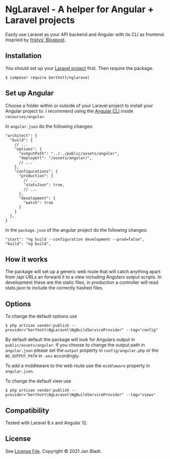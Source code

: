 # NgLaravel - A helper for Angular + Laravel projects

Easily use Laravel as your API backend and Angular with its CLI as frontend.
Inspried by [fristys' Blogpost](https://fristys.me/blog/using-angular-cli-with-laravel/).

## Installation

You should set up your [Laravel project](https://laravel.com/docs/8.x/installation#installation-via-composer) first.
Then require the package.
```
$ composer require berthott/nglaravel
```

## Set up Angular

Choose a folder within or outside of your Laravel project to install your Angular project to. I recommend using the [Angular CLI](https://angular.io/cli/new) inside `resources/angular`.

In `angular.json` do the following changes:
```
"architect": {
  "build": {
    // ...
    "options": {
      "outputPath": "../../public/assets/angular",
      "deployUrl": "/assets/angular/",
      // ...
    },
    "configurations": {
      "production": {
        // ...
        "statsJson": true,
        // ...
      },
      "development": {
        "watch": true
      }
    }
  },
}
```
In the `package.json` of the angular project do the following changes:
```
"start": "ng build --configuration development --prod=false",
"build": "ng build",
```

## How it works

The package will set up a generic web route that will catch anything apart from /api URLs an forward it to a view including Angulars output scripts. In development these are the static files, in production a controller will read stats.json to include the correctly hashed files.

## Options

To change the default options use
```
$ php artisan vendor:publish --provider="berthott\NgLaravel\NgBuildServiceProvider" --tag="config"
```
By default default the package will look for Angulars output in `public/assets/angular`. If you choose to change the output path in `angular.json` please set the `output` property in `config/angular.php` or the `NG_OUTPUT_PATH` in `.env` accordingly.

To add a middleware to the web route use the `middleware` property in `angular.json`.

To change the default view use
```
$ php artisan vendor:publish --provider="berthott\NgLaravel\NgBuildServiceProvider" --tag="views"
```

## Compatibility

Tested with Laravel 8.x and Angular 12.

## License

See [License File](license.md). Copyright © 2021 Jan Bladt.